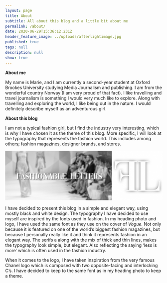 ```yaml
---
layout: page
title: About
subtitle: All about this blog and a little bit about me
permalink: /about/
date: 2020-06-29T15:36:12.231Z
header_feature_image: ../uploads/afterlightimage.jpg
published: true
tags: null
description: null
show: true
---
```

**About me**

My name is Marie, and I am currently a second-year student at Oxford Brookes University studying Media Journalism and publishing. I am from the wonderful country Norway (I am very proud of that fact). I like travelling and travel journalism is something I would very much like to explore. Along with travelling and exploring the world, I like being out in the nature. I would definitely describe myself as an adventurous girl.



**About this blog**

I am not a typical fashion girl, but I find the industry very interesting, which is why I have chosen it as the theme of this blog. More specific, I will look at the typography that represents the fashion world. This includes among others; fashion magazines, designer brands, and stores.

![](../uploads/about.jpg)

I have decided to present this blog in a simple and elegant way, using mostly black and white design. The typography I have decided to use myself are inspired by the fonts used in fashion. In my heading photo and logo, I have used the same font as they use on the cover of *Vogue.* Not only because it is featured on one of the world’s biggest fashion magazines, but because I personally really like it and think it represents fashion in an elegant way. The serifs a along with the mix of thick and thin lines, makes the typography look simple, but elegant. Also reflecting the saying ‘less is more’ which is often used in the fashion industry.

When it comes to the logo, I have taken inspiration from the very famous Chanel logo which is composed with two opposite-facing and interlocking C’s. I have decided to keep to the same font as in my heading photo to keep a theme.